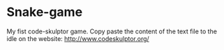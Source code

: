 # Snake-game
My fist code-skulptor game. Copy paste the content of the text file to the idle on the website: http://www.codeskulptor.org/

